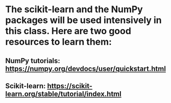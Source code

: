 # The scikit-learn and the NumPy packages will be used intensively in this class. Here are two good resources to learn them:

## NumPy tutorials:  https://numpy.org/devdocs/user/quickstart.html


## Scikit-learn:  https://scikit-learn.org/stable/tutorial/index.html
